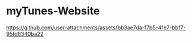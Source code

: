# myTunes-Website


https://github.com/user-attachments/assets/bb3ae7da-f7b5-41e7-bbf7-95fd8340ba22


